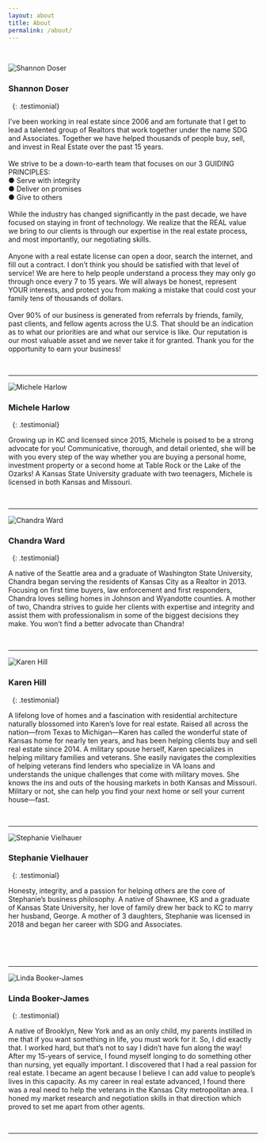 ```yaml
---
layout: about
title: About
permalink: /about/
---
```


&nbsp;

<div class="recruiting-photo"><span class="client-image-container"><img alt="Shannon Doser" class="client-image" src="/uploads/shannon-web-square2-2.jpg" /> </span></div>

### Shannon Doser

&nbsp;
{: .testimonial}

I’ve been working in real estate since 2006 and am fortunate that I get to lead a talented group of Realtors that work together under the name SDG and Associates. Together we have helped thousands of people buy, sell, and invest in Real Estate over the past 15 years.<br><br>We strive to be a down-to-earth team that focuses on our 3 GUIDING PRINCIPLES:<br>● Serve with integrity<br>● Deliver on promises<br>● Give to others<br><br>While the industry has changed significantly in the past decade, we have focused on staying in front of technology. We realize that the REAL value we bring to our clients is through our expertise in the real estate process, and most importantly, our negotiating skills.<br><br>Anyone with a real estate license can open a door, search the internet, and fill out a contract. I don’t think you should be satisfied with that level of service\! We are here to help people understand a process they may only go through once every 7 to 15 years. We will always be honest, represent YOUR interests, and protect you from making a mistake that could cost your family tens of thousands of dollars.<br><br>Over 90% of our business is generated from referrals by friends, family, past clients, and fellow agents across the U.S. That should be an indication as to what our priorities are and what our service is like. Our reputation is our most valuable asset and we never take it for granted. Thank you for the opportunity to earn your business\!

&nbsp;

---

<div class="recruiting-photo"><span class="client-image-container"><img alt="Michele Harlow" class="client-image" src="/img/michele.jpg" /> </span></div>

### Michele Harlow

&nbsp;
{: .testimonial}

Growing up in KC and licensed since 2015, Michele is poised to be a strong advocate for you\! Communicative, thorough, and detail oriented, she will be with you every step of the way whether you are buying a personal home, investment property or a second home at Table Rock or the Lake of the Ozarks\! A Kansas State University graduate with two teenagers, Michele is licensed in both Kansas and Missouri.

&nbsp;

---

<div class="recruiting-photo"><span class="client-image-container"><img alt="Chandra Ward" class="client-image" src="/img/chandra.jpg" /> </span></div>

### Chandra Ward

&nbsp;
{: .testimonial}

A native of the Seattle area and a graduate of Washington State University, Chandra began serving the residents of Kansas City as a Realtor in 2013. Focusing on first time buyers, law enforcement and first responders, Chandra loves selling homes in Johnson and Wyandotte counties. A mother of two, Chandra strives to guide her clients with expertise and integrity and assist them with professionalism in some of the biggest decisions they make. You won’t find a better advocate than Chandra\!

&nbsp;

---

<div class="recruiting-photo"><span class="client-image-container"><img alt="Karen Hill" class="client-image" src="/img/karen.jpg" /> </span></div>

### Karen Hill

&nbsp;
{: .testimonial}

A lifelong love of homes and a fascination with residential architecture naturally blossomed into Karen’s love for real estate. Raised all across the nation—from Texas to Michigan—Karen has called the wonderful state of Kansas home for nearly ten years, and has been helping clients buy and sell real estate since 2014. A military spouse herself, Karen specializes in helping military families and veterans. She easily navigates the complexities of helping veterans find lenders who specialize in VA loans and understands the unique challenges that come with military moves. She knows the ins and outs of the housing markets in both Kansas and Missouri. Military or not, she can help you find your next home or sell your current house—fast.

&nbsp;

---

<div class="recruiting-photo"><span class="client-image-container"><img alt="Stephanie Vielhauer" class="client-image" src="/img/stephanie.jpg" /> </span></div>

### Stephanie Vielhauer

&nbsp;
{: .testimonial}

Honesty, integrity, and a passion for helping others are the core of Stephanie’s business philosophy. A native of Shawnee, KS and a graduate of Kansas State University, her love of family drew her back to KC to marry her husband, George. A mother of 3 daughters, Stephanie was licensed in 2018 and began her career with SDG and Associates.

&nbsp;

<div class="recruiting-photo">&nbsp;</div>

---

<div class="recruiting-photo"><span class="client-image-container"><img alt="Linda Booker-James" class="client-image" src="/img/linda.jpg" /> </span></div>

### Linda Booker-James

&nbsp;
{: .testimonial}

A native of Brooklyn, New York and as an only child, my parents instilled in&nbsp; me that if you want something in life, you must work for it. So, I did exactly that. I worked hard, but that’s not to say I didn’t have fun along the way\! After my 15-years of service, I found myself longing to do something other than nursing, yet equally important. I discovered that I had a real passion for real estate. I became an agent because I believe I can add value to people’s lives in this capacity. As my career in real estate advanced, I found there was a real need to help the veterans in the Kansas City metropolitan area. I honed my market research and negotiation skills in that direction which proved to set me apart from other agents.

&nbsp;

---
